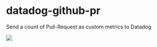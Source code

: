 # datadog-github-pr
Send a count of Pull-Request as custom metrics to Datadog

[![](https://mermaid.ink/img/eyJjb2RlIjoiZ3JhcGggTFJcbiAgICBBW0dpdEh1Yl1cbiAgICBCW2RhdGFkb2ctZ2l0aHViLXByXVxuICAgIENbRGF0YWRvZ11cbiAgICBCIC0tPnxnZXQgUHVsbCBSZXF1ZXN0c3wgQVxuICAgIEIgLS0-fHNuZWQgYSBjb3VudCBvZiBQdWxsIFJlcXVlc3RzIGFzIGN1c3RvbSBtZXRyaWNzfCBDIiwibWVybWFpZCI6e30sInVwZGF0ZUVkaXRvciI6ZmFsc2V9)](https://mermaid-js.github.io/mermaid-live-editor/#/edit/eyJjb2RlIjoiZ3JhcGggTFJcbiAgICBBW0dpdEh1Yl1cbiAgICBCW2RhdGFkb2ctZ2l0aHViLXByXVxuICAgIENbRGF0YWRvZ11cbiAgICBCIC0tPnxnZXQgUHVsbCBSZXF1ZXN0c3wgQVxuICAgIEIgLS0-fHNuZWQgYSBjb3VudCBvZiBQdWxsIFJlcXVlc3RzIGFzIGN1c3RvbSBtZXRyaWNzfCBDIiwibWVybWFpZCI6e30sInVwZGF0ZUVkaXRvciI6ZmFsc2V9)
